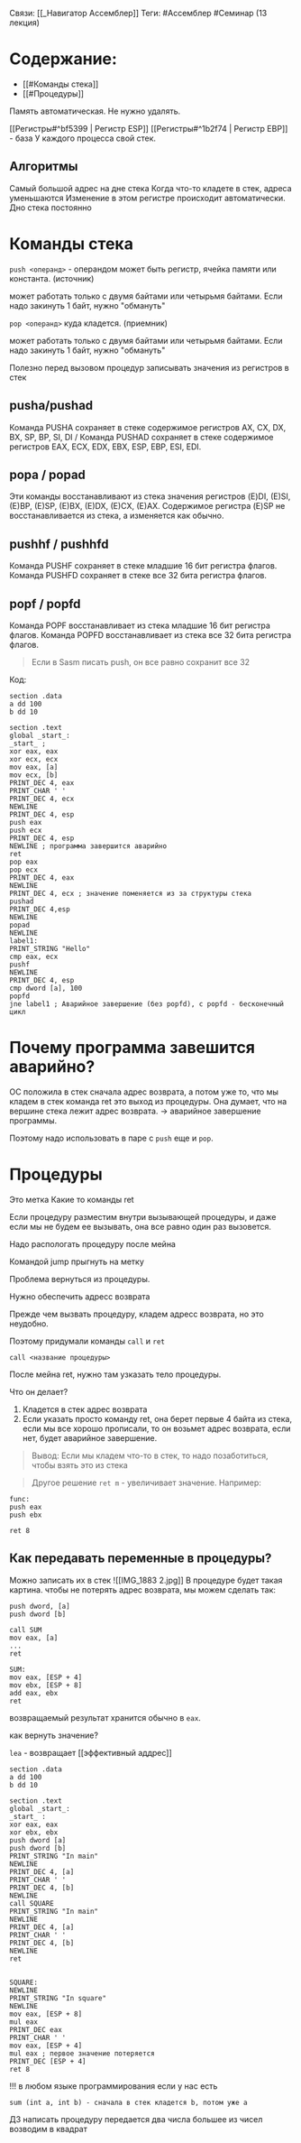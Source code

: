Связи: [[_Навигатор Ассемблер]]
Теги: #Ассемблер #Семинар 
(13 лекция)
# Содержание:
- [[#Команды стека]]
- [[#Процедуры]]


Память автоматическая. Не нужно удалять. 

[[Регистры#^bf5399 | Регистр ESP]]
[[Регистры#^1b2f74 | Регистр EBP]] - база
У каждого процесса свой стек. 
## Алгоритмы

Самый большой адрес на дне стека
Когда что-то кладете в стек, адреса уменьшаются
Изменение в этом регистре происходит автоматически.
Дно стека постоянно



# Команды стека
`push <операнд>` - операндом может быть регистр, ячейка памяти или константа. (источник)

может работать только с двумя байтами или четырьмя байтами.
Если надо закинуть 1 байт, нужно "обмануть"

`pop <операнд>` куда кладется. (приемник)

может работать только с двумя байтами или четырьмя байтами.
Если надо закинуть 1 байт, нужно "обмануть"


Полезно перед вызовом процедур записывать значения из регистров в стек

## pusha/pushad 
Команда PUSHA сохраняет в стеке содержимое регистров AX, CX, DX, BX, SP, BP, SI, DI 
/
Команда PUSHAD сохраняет в стеке содержимое регистров EAX, ECX, EDX, EBX, ESP, EBP, ESI, EDI.

## popa / popad
Эти команды восстанавливают из стека значения регистров (E)DI, (E)SI, (E)BP, (E)SP, (E)BX, (E)DX, (E)CX, (E)AX. Содержимое регистра (E)SP не восстанавливается из стека, а изменяется как обычно.

## pushhf / pushhfd
Команда PUSHF сохраняет в стеке младшие 16 бит регистра флагов. Команда PUSHFD сохраняет в стеке все 32 бита регистра флагов.

## popf / popfd
Команда POPF восстанавливает из стека младшие 16 бит регистра флагов. Команда POPFD восстанавливает из стека все 32 бита регистра флагов.


> Если в Sasm писать push, он все равно сохранит все 32


Код:


```
section .data
a dd 100
b dd 10

section .text
global _start_:
_start_ ;
xor eax, eax
xor ecx, ecx
mov eax, [a]
mov ecx, [b]
PRINT_DEC 4, eax
PRINT_CHAR ' '
PRINT_DEC 4, ecx
NEWLINE
PRINT_DEC 4, esp
push eax
push ecx
PRINT_DEC 4, esp
NEWLINE ; программа завершится аварийно
ret
pop eax
pop ecx 
PRINT_DEC 4, eax
NEWLINE
PRINT_DEC 4, ecx ; значение поменяется из за структуры стека
pushad
PRINT_DEC 4,esp
NEWLINE
popad
NEWLINE
label1:
PRINT_STRING "Hello"
cmp eax, ecx
pushf
NEWLINE
PRINT_DEC 4, esp
cmp dword [a], 100
popfd 
jne label1 ; Аварийное завершение (без popfd), с popfd - бесконечный цикл

```

# Почему программа завешится аварийно?

ОС положила в стек сначала адрес возврата, а потом уже то, что мы кладем в стек
команда ret это выход из процедуры. Она думает, что на вершине стека лежит адрес возврата. -> аварийное завершение программы.

Поэтому надо использовать в паре с `push` еще и `pop`. 


# Процедуры
Это метка
Какие то команды
ret

Если процедуру разместим внутри вызывающей процедуры, и даже если мы не будем ее вызывать, она все равно один раз вызовется. 

Надо распологать процедуру после мейна

Командой jump прыгнуть на метку

Проблема вернуться из процедуры.

Нужно обеспечить адресс возврата

Прежде чем вызвать процедуру, кладем адресс возврата, но это неудобно.

Поэтому придумали команды `call` и `ret`

`call <название процедуры>` 

После мейна ret, нужно там узказать тело процедуры.

Что он делает?
1. Кладется в стек адрес возврата
2. Если указать просто команду ret, она берет первые 4 байта из стека, если мы все хорошо прописали, то он возьмет адрес возврата, если нет, будет аварийное завершение. 

> Вывод: Если мы кладем что-то в стек, то надо позаботиться, чтобы взять это из стека

> Другое решение `ret m` - увеличивает значение. Например:


```
func:
push eax
push ebx

ret 8
```

## Как передавать переменные в процедуры?

Можно записать их в стек
![[IMG_1883 2.jpg]]
В процедуре будет такая картина. чтобы не потерять адрес возврата, мы можем сделать так:


```
push dword, [a]
push dword [b]

call SUM
mov eax, [a]
...
ret

SUM:
mov eax, [ESP + 4]
mov ebx, [ESP + 8]
add eax, ebx
ret
```

возвращаемый результат хранится обычно в `eax`. 

как вернуть значение?

`lea` - возвращает [[эффективный аддрес]] 



```
section .data
a dd 100
b dd 10

section .text
global _start_:
_start_ :
xor eax, eax
xor ebx, ebx
push dword [a]
push dword [b]
PRINT_STRING "In main"
NEWLINE
PRINT_DEC 4, [a]
PRINT_CHAR ' '
PRINT_DEC 4, [b]
NEWLINE
call SQUARE
PRINT_STRING "In main"
NEWLINE
PRINT_DEC 4, [a]
PRINT_CHAR ' '
PRINT_DEC 4, [b]
NEWLINE
ret 


SQUARE:
NEWLINE
PRINT_STRING "In square"
NEWLINE
mov eax, [ESP + 8]
mul eax
PRINT_DEC eax
PRINT_CHAR ' '
mov eax, [ESP + 4]
mul eax ; первое значение потеряется
PRINT_DEC [ESP + 4]
ret 8
```

!!! в любом языке программирования если у нас есть 

```
sum (int a, int b) - сначала в стек кладется b, потом уже a
```

ДЗ
написать процедуру передается два числа
большее из чисел возводим в квадрат